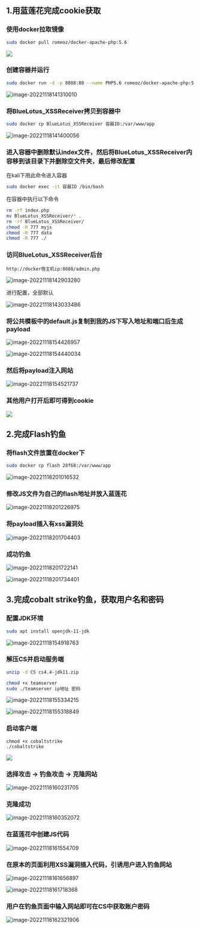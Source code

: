 ## 1.用蓝莲花完成cookie获取

### 使用docker拉取镜像

```bash
sudo docker pull romeoz/docker-apache-php:5.6
```

![](http://bex-image.oss-cn-hangzhou.aliyuncs.com/img/image-20221118141038487.png)

### 创建容器并运行

```bash
sudo docker run -d -p 8888:80 --name PHP5.6 romeoz/docker-apache-php:5.6
```

![image-20221118141310010](http://bex-image.oss-cn-hangzhou.aliyuncs.com/img/image-20221118141310010.png)

### 将BlueLotus_XSSReceiver拷贝到容器中

```bash
sudo docker cp BlueLotus_XSSReceiver 容器ID:/var/www/app
```

![image-20221118141400056](http://bex-image.oss-cn-hangzhou.aliyuncs.com/img/image-20221118141400056.png)

### 进入容器中删除默认index文件，然后将BlueLotus_XSSReceiver内容移到该目录下并删除空文件夹，最后修改配置

在kali下用此命令进入容器

```bash
sudo docker exec -it 容器ID /bin/bash
```

在容器中执行以下命令

```bash
rm -rf index.php
mv BlueLotus_XSSReceiver/* .
rm -rf BlueLotus_XSSReceiver/
chmod -R 777 myjs
chmod -R 777 data
chmod -R 777 ./
```

### 访问BlueLotus_XSSReceiver后台

`http://docker宿主机ip:8888/admin.php`

![image-20221118142903280](http://bex-image.oss-cn-hangzhou.aliyuncs.com/img/image-20221118142903280.png)

进行配置，全部默认

![image-20221118143033486](http://bex-image.oss-cn-hangzhou.aliyuncs.com/img/image-20221118143033486.png)

### 将公共模板中的default.js复制到我的JS下写入地址和端口后生成payload

![image-20221118154426957](http://bex-image.oss-cn-hangzhou.aliyuncs.com/img/image-20221118154426957.png)

![image-20221118154440034](http://bex-image.oss-cn-hangzhou.aliyuncs.com/img/image-20221118154440034.png)

### 然后将payload注入网站

![image-20221118154521737](http://bex-image.oss-cn-hangzhou.aliyuncs.com/img/image-20221118154521737.png)

### 其他用户打开后即可得到cookie



![](http://bex-image.oss-cn-hangzhou.aliyuncs.com/img/image-20221118154309949.png)

## 2.完成Flash钓鱼

### 将flash文件放置在docker下

```bash
sudo docker cp flash 28f68:/var/www/app
```

![image-20221118201016532](http://bex-image.oss-cn-hangzhou.aliyuncs.com/img/image-20221118201016532.png)

### 修改JS文件为自己的flash地址并放入蓝莲花

![image-20221118201226975](http://bex-image.oss-cn-hangzhou.aliyuncs.com/img/image-20221118201226975.png)

### 将payload插入有xss漏洞处

![image-20221118201704403](http://bex-image.oss-cn-hangzhou.aliyuncs.com/img/image-20221118201704403.png)

### 成功钓鱼

![image-20221118201722141](http://bex-image.oss-cn-hangzhou.aliyuncs.com/img/image-20221118201722141.png)

![image-20221118201734401](http://bex-image.oss-cn-hangzhou.aliyuncs.com/img/image-20221118201734401.png)

## 3.完成cobalt strike钓鱼，获取用户名和密码

### 配置JDK环境

```bash
sudo apt install openjdk-11-jdk
```

![image-20221118154918763](http://bex-image.oss-cn-hangzhou.aliyuncs.com/img/image-20221118154918763.png)

### 解压CS并启动服务端

```bash
unzip -d CS cs4.4-jdk11.zip
```

```bash
chmod +x teamserver
sudo ./teamserver ip地址 密码
```

![image-20221118155334215](http://bex-image.oss-cn-hangzhou.aliyuncs.com/img/image-20221118155334215.png)

![image-20221118155318849](http://bex-image.oss-cn-hangzhou.aliyuncs.com/img/image-20221118155318849.png)

### 启动客户端

```
chmod +x cobaltstrike
./cobaltstrike
```

![](http://bex-image.oss-cn-hangzhou.aliyuncs.com/img/image-20221118155940359.png)

### 选择攻击 -> 钓鱼攻击 -> 克隆网站

![image-20221118160231705](http://bex-image.oss-cn-hangzhou.aliyuncs.com/img/image-20221118160231705.png)

### 克隆成功

![image-20221118160352072](http://bex-image.oss-cn-hangzhou.aliyuncs.com/img/image-20221118160352072.png)

### 在蓝莲花中创建JS代码

![image-20221118161554709](http://bex-image.oss-cn-hangzhou.aliyuncs.com/img/image-20221118161554709.png)

### 在原本的页面利用XSS漏洞插入代码，引诱用户进入钓鱼网站

![image-20221118161656897](http://bex-image.oss-cn-hangzhou.aliyuncs.com/img/image-20221118161656897.png)

![image-20221118161718368](http://bex-image.oss-cn-hangzhou.aliyuncs.com/img/image-20221118161718368.png)

### 用户在钓鱼页面中输入网站即可在CS中获取账户密码

![image-20221118162321906](http://bex-image.oss-cn-hangzhou.aliyuncs.com/img/image-20221118162321906.png)

